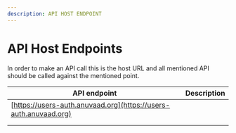 ```yaml
---
description: API HOST ENDPOINT
---
```


# API Host Endpoints

In order to make an API call this is the host URL and all mentioned API should be called against the mentioned point.

| API endpoint                                                     | Description |
| ---------------------------------------------------------------- | ----------- |
| [https://users-auth.anuvaad.org](https://users-auth.anuvaad.org) |             |
|                                                                  |             |
|                                                                  |             |
